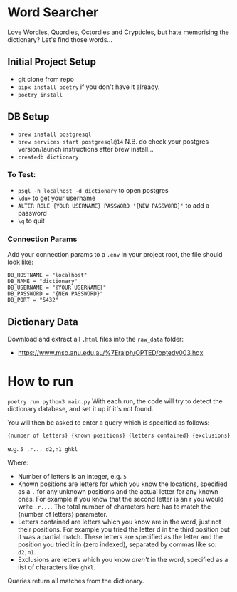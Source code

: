 # Word Searcher

Love Wordles, Quordles, Octordles and Crypticles, but hate memorising the dictionary? 
Let's find those words...

## Initial Project Setup
* git clone from repo
* `pipx install poetry` if you don't have it already.
* `poetry install`

## DB Setup
* `brew install postgresql`
* `brew services start postgresql@14` N.B. do check your postgres version/launch instructions after brew install...
* `createdb dictionary`

### To Test:
* `psql -h localhost -d dictionary` to open postgres
* `\du+` to get your username
* `ALTER ROLE {YOUR USERNAME} PASSWORD '{NEW PASSWORD}'` to add a password
* `\q` to quit

### Connection Params
Add your connection params to a `.env` in your project root, the file should look like:
```
DB_HOSTNAME = "localhost"
DB_NAME = "dictionary"
DB_USERNAME = "{YOUR USERNAME}"
DB_PASSWORD = "{NEW PASSWORD}"
DB_PORT = "5432"
```

## Dictionary Data
Download and extract all `.html` files into the `raw_data` folder:
* https://www.mso.anu.edu.au/%7Eralph/OPTED/optedv003.hqx

# How to run
`poetry run python3 main.py`
With each run, the code will try to detect the dictionary database, and set it up if it's not found.

You will then be asked to enter a query which is specified as follows:

`{number of letters} {known positions} {letters contained} {exclusions}`

e.g. `5 .r... d2,n1 ghkl`

Where:
* Number of letters is an integer, e.g. `5`
* Known positions are letters for which you know the locations, specified as a `.` for any unknown positions and the actual letter for any known ones. For example if you know that the second letter is an r you would write `.r...`. The total number of characters here has to match the {number of letters} parameter.
* Letters contained are letters which you know are in the word, just not their positions. For example you tried the letter d in the third position but it was a partial match. These letters are specified as the letter and the position you tried it in (zero indexed), separated by commas like so: `d2,n1`.
* Exclusions are letters which you know *aren't* in the word, specified as a list of characters like `ghkl`.

Queries return all matches from the dictionary.

